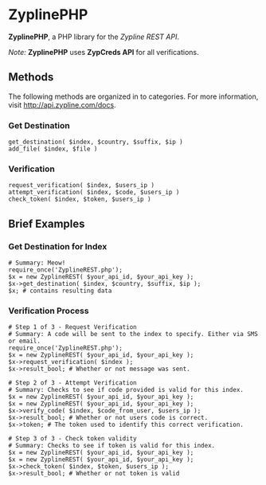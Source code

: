 # ZyplinePHP

**ZyplinePHP**, a PHP library for the *Zypline REST API*.

*Note:* **ZyplinePHP** uses **ZypCreds API** for all verifications.

## Methods
The following methods are organized in to categories.
For more information, visit <http://api.zypline.com/docs>.

### Get Destination
	get_destination( $index, $country, $suffix, $ip )
	add_file( $index, $file )

### Verification
	request_verification( $index, $users_ip )
	attempt_verification( $index, $code, $users_ip )
	check_token( $index, $token, $users_ip )
	
## Brief Examples

### Get Destination for Index
	# Summary: Meow!
	require_once('ZyplineREST.php');
	$x = new ZyplineREST( $your_api_id, $your_api_key );
	$x->get_destination( $index, $country, $suffix, $ip );
	$x; # contains resulting data

### Verification Process
	# Step 1 of 3 - Request Verification
	# Summary: A code will be sent to the index to specify. Either via SMS or email.
	require_once('ZyplineREST.php');
	$x = new ZyplineREST( $your_api_id, $your_api_key );
	$x->request_verification( $index );
	$x->result_bool; # Whether or not message was sent.
	
	# Step 2 of 3 - Attempt Verification
	# Summary: Checks to see if code provided is valid for this index.
	$x = new ZyplineREST( $your_api_id, $your_api_key );
	$x = new ZyplineREST( $your_api_id, $your_api_key );
	$x->verify_code( $index, $code_from_user, $users_ip );
	$x->result_bool; # Whether or not users code is correct.
	$x->token; # The token used to identify this correct verification.

	# Step 3 of 3 - Check token validity
	# Summary: Checks to see if token is valid for this index.
	$x = new ZyplineREST( $your_api_id, $your_api_key );
	$x = new ZyplineREST( $your_api_id, $your_api_key );
	$x->check_token( $index, $token, $users_ip );
	$x->result_bool; # Whether or not token is valid


